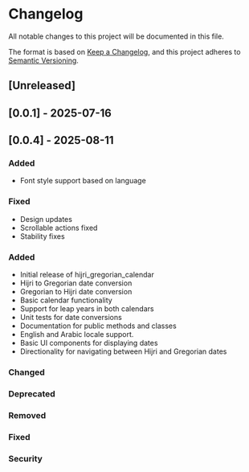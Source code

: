 # Changelog

All notable changes to this project will be documented in this file.

The format is based on [Keep a Changelog](https://keepachangelog.com/en/1.0.0/),
and this project adheres to [Semantic Versioning](https://semver.org/spec/v2.0.0.html).

## [Unreleased]

## [0.0.1] - 2025-07-16

## [0.0.4] - 2025-08-11

### Added
- Font style support based on language

### Fixed
- Design updates
- Scrollable actions fixed
- Stability fixes
### Added
- Initial release of hijri_gregorian_calendar
- Hijri to Gregorian date conversion
- Gregorian to Hijri date conversion
- Basic calendar functionality
- Support for leap years in both calendars
- Unit tests for date conversions
- Documentation for public methods and classes
- English and Arabic locale support.
- Basic UI components for displaying dates
- Directionality for navigating between Hijri and Gregorian dates

### Changed


### Deprecated

### Removed

### Fixed

### Security